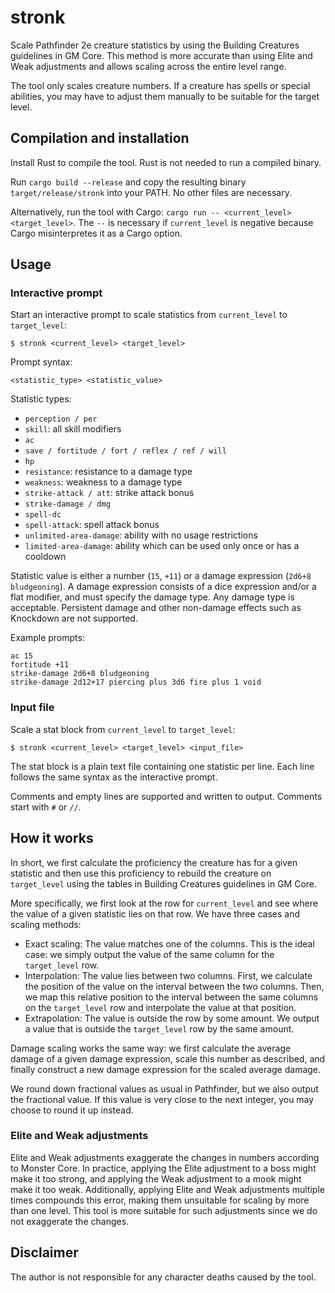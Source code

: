# stronk

Scale Pathfinder 2e creature statistics by using the Building Creatures guidelines in GM Core. This method is more accurate than using Elite and Weak adjustments and allows scaling across the entire level range.

The tool only scales creature numbers. If a creature has spells or special abilities, you may have to adjust them manually to be suitable for the target level.

## Compilation and installation

Install Rust to compile the tool. Rust is not needed to run a compiled binary.

Run `cargo build --release` and copy the resulting binary `target/release/stronk` into your PATH. No other files are necessary.

Alternatively, run the tool with Cargo: `cargo run -- <current_level> <target_level>`. The `--` is necessary if `current_level` is negative because Cargo misinterpretes it as a Cargo option.

## Usage

### Interactive prompt

Start an interactive prompt to scale statistics from `current_level` to `target_level`:
```
$ stronk <current_level> <target_level>
```

Prompt syntax:
```
<statistic_type> <statistic_value>
```

Statistic types:
- `perception / per`
- `skill`: all skill modifiers
- `ac`
- `save / fortitude / fort / reflex / ref / will`
- `hp`
- `resistance`: resistance to a damage type
- `weakness`: weakness to a damage type
- `strike-attack / att`: strike attack bonus
- `strike-damage / dmg`
- `spell-dc`
- `spell-attack`: spell attack bonus
- `unlimited-area-damage`: ability with no usage restrictions
- `limited-area-damage`: ability which can be used only once or has a cooldown

Statistic value is either a number (`15`, `+11`) or a damage expression (`2d6+8 bludgeoning`). A damage expression consists of a dice expression and/or a flat modifier, and must specify the damage type. Any damage type is acceptable. Persistent damage and other non-damage effects such as Knockdown are not supported.

Example prompts:
```
ac 15
fortitude +11
strike-damage 2d6+8 bludgeoning
strike-damage 2d12+17 piercing plus 3d6 fire plus 1 void
```

### Input file

Scale a stat block from `current_level` to `target_level`:
```
$ stronk <current_level> <target_level> <input_file>
```

The stat block is a plain text file containing one statistic per line. Each line follows the same syntax as the interactive prompt.

Comments and empty lines are supported and written to output. Comments start with `#` or `//`.

## How it works

In short, we first calculate the proficiency the creature has for a given statistic and then use this proficiency to rebuild the creature on `target_level` using the tables in Building Creatures guidelines in GM Core.

More specifically, we first look at the row for `current_level` and see where the value of a given statistic lies on that row. We have three cases and scaling methods:

- Exact scaling: The value matches one of the columns. This is the ideal case: we simply output the value of the same column for the `target_level` row.
- Interpolation: The value lies between two columns. First, we calculate the position of the value on the interval between the two columns. Then, we map this relative position to the interval between the same columns on the `target_level` row and interpolate the value at that position.
- Extrapolation: The value is outside the row by some amount. We output a value that is outside the `target_level` row by the same amount.

Damage scaling works the same way: we first calculate the average damage of a given damage expression, scale this number as described, and finally construct a new damage expression for the scaled average damage.

We round down fractional values as usual in Pathfinder, but we also output the fractional value. If this value is very close to the next integer, you may choose to round it up instead.

### Elite and Weak adjustments

Elite and Weak adjustments exaggerate the changes in numbers according to Monster Core. In practice, applying the Elite adjustment to a boss might make it too strong, and applying the Weak adjustment to a mook might make it too weak. Additionally, applying Elite and Weak adjustments multiple times compounds this error, making them unsuitable for scaling by more than one level. This tool is more suitable for such adjustments since we do not exaggerate the changes.

## Disclaimer

The author is not responsible for any character deaths caused by the tool.
